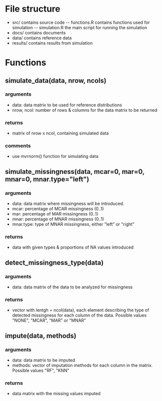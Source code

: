 # File structure

- src/ contains source code
-- functions.R contains functions used for simulation
-- simulation.R the main script for running the simulation
- docs/ contains documents
- data/ contains reference data
- results/ contains results from simulation

# Functions

## simulate_data(data, nrow, ncols)

### arguments
- data: data matrix to be used for reference distributions
- nrow, ncol: number of rows & columns for the data matrix to be returned

### returns
- matrix of nrow x ncol, containing simulated data

### comments
- use mvrnorm() function for simulating data

## simulate_missingness(data, mcar=0, mar=0, mnar=0, mnar.type="left")

### arguments
- data: data matrix where missingness will be introduced.
- mcar: percentage of MCAR missingness (0..1)
- mar: percentage of MAR missingness (0..1)
- mnar: percentage of MNAR missingness (0..1)
- mnar.type: type of MNAR missingness, either "left" or "right"

### returns
- data with given types & proportions of NA values introduced

## detect_missingness_type(data)

### arguments
- data: data matrix of the data to be analyzed for missingness

### returns
- vector with lentgh = ncol(data), each element describing the type of detected missingness for each column of the data. Possible values "NONE", "MCAR", "MAR" or "MNAR"




## impute(data, methods)

### arguments

- data: data matrix to be imputed
- methods: vector of imputation methods for each column in the matrix. Possible values "RF", "KNN"

### returns

- data matrix with the missing values imputed
